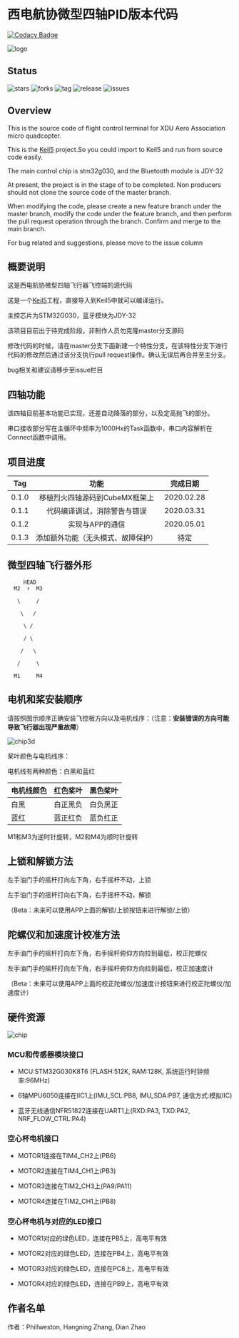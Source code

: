 # 西电航协微型四轴PID版本代码

[![Codacy Badge](https://api.codacy.com/project/badge/Grade/677411ebae7c4a25a40263f6fc33ee4c)](https://app.codacy.com/gh/uav-operation-system/Drone_Master_PID?utm_source=github.com&utm_medium=referral&utm_content=uav-operation-system/Drone_Master_PID&utm_campaign=Badge_Grade_Dashboard)

![logo](https://github.com/uav-operation-system/Drone_Master_PID/raw/master/logo.jpg)

## Status

![stars](https://img.shields.io/github/stars/uav-operation-system/Drone_Master_PID.svg) ![forks](https://img.shields.io/github/forks/uav-operation-system/Drone_Master_PID.svg) ![tag](https://img.shields.io/github/tag/uav-operation-system/Drone_Master_PID.svg) ![release](https://img.shields.io/github/release/uav-operation-system/Drone_Master_PID.svg) ![issues](https://img.shields.io/github/issues/uav-operation-system/Drone_Master_PID.svg)

## Overview

This is the source code of flight control terminal for XDU Aero Association micro quadcopter.

This is the [Keil5](http://www.keil.com/) project.So you could import to Keil5 and run from source code easily.

The main control chip is stm32g030, and the Bluetooth module is JDY-32

At present, the project is in the stage of to be completed. Non producers should not clone the source code of the master branch.

When modifying the code, please create a new feature branch under the master branch, modify the code under the feature branch, and then perform the pull request operation through the branch. Confirm and merge to the main branch.

For bug related and suggestions, please move to the issue column

## 概要说明

这是西电航协微型四轴飞行器飞控端的源代码

这是一个[Keil5](http://www.keil.com/)工程，直接导入到Keil5中就可以编译运行。

主控芯片为STM32G030，蓝牙模块为JDY-32

该项目目前出于待完成阶段，非制作人员勿克隆master分支源码

修改代码的时候，请在master分支下面新建一个特性分支，在该特性分支下进行代码的修改然后通过该分支执行pull request操作。确认无误后再合并至主分支。

bug相关和建议请移步至issue栏目

## 四轴功能

该四轴目前基本功能已实现，还差自动降落的部分，以及定高抛飞的部分。

串口接收部分写在主循环中频率为1000Hx的Task函数中，串口内容解析在Connect函数中调用。

## 项目进度

|Tag|功能|完成日期|
|:-:|:-:|:-:|
|0.1.0|移植烈火四轴源码到CubeMX框架上|2020.02.28|
|0.1.1|代码编译调试，消除警告与错误|2020.03.31|
|0.1.2|实现与APP的通信|2020.05.01|
|0.1.3|添加额外功能（无头模式、故障保护）|待定|

## 微型四轴飞行器外形

         HEAD
	  M2  ↑  M3

	   \     /

	    \   /

	     \ /

	     / \

	    /   \

	   /     \

	  M1     M4
	
## 电机和桨安装顺序

请按照图示顺序正确安装飞控板方向以及电机线序：（注意：**安装错误的方向可能导致飞行器出现严重故障**）

![chip3d](https://github.com/uav-operation-system/Drone_Master_PID/raw/master/chip3d.png)

桨叶颜色与电机线序：

电机线有两种颜色：白黑和蓝红

|电机线颜色|红色桨叶|黑色桨叶|
|-|-|-|
|白黑|白正黑负|白负黑正|
|蓝红|蓝正红负|蓝负红正|

M1和M3为逆时针旋转，M2和M4为顺时针旋转

## 上锁和解锁方法

左手油门手的摇杆打向左下角，右手摇杆不动，上锁

左手油门手的摇杆打向右下角，右手摇杆不动，解锁

（Beta：未来可以使用APP上面的解锁/上锁按钮来进行解锁/上锁）

## 陀螺仪和加速度计校准方法

左手油门手的摇杆打向左下角，右手摇杆俯仰方向拉到最低，校正陀螺仪

左手油门手的摇杆打向左下角，右手摇杆俯仰方向拉到最低，校正加速度计

（Beta：未来可以使用APP上面的校正陀螺仪/加速度计按钮来进行校正陀螺仪/加速度计）

## 硬件资源

![chip](https://github.com/uav-operation-system/Drone_Master_PID/raw/master/chip.png)

### MCU和传感器模块接口

- MCU:STM32G030K8T6 (FLASH:512K, RAM:128K, 系统运行时钟频率:96MHz)

- 6轴MPU6050连接在IIC1上(IMU_SCL:PB8, IMU_SDA:PB7, 通信方式:模拟IIC)

- 蓝牙无线通信NFR51822连接在UART1上(RXD:PA3, TXD:PA2, NRF_FLOW_CTRL:PA4)

### 空心杯电机接口

- MOTOR1连接在TIM4_CH2上(PB6)

- MOTOR2连接在TIM4_CH1上(PB3)

- MOTOR3连接在TIM2_CH3上(PA9/PA11)

- MOTOR4连接在TIM2_CH1上(PB8)

### 空心杯电机与对应的LED接口

- MOTOR1对应的绿色LED，连接在PB5上，高电平有效

- MOTOR2对应的绿色LED，连接在PB4上，高电平有效

- MOTOR3对应的绿色LED，连接在PC8上，高电平有效

- MOTOR4对应的绿色LED，连接在PB9上，高电平有效

## 作者名单

作者：Phillweston, Hangning Zhang, Dian Zhao
